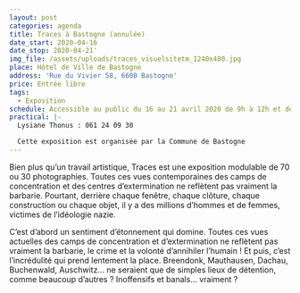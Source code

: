 ```yaml
---
layout: post
categories: agenda
title: Traces à Bastogne (annulée)
date_start: 2020-04-16
date_stop: 2020-04-21'
img_file: /assets/uploads/traces_visuelsitetm_1240x480.jpg
place: Hôtel de Ville de Bastogne
address: 'Rue du Vivier 58, 6600 Bastogne'
price: Entrée libre
tags:
  - Exposition
schedule: Accessible au public du 16 au 21 avril 2020 de 9h à 12h et de 13h à 17h
practical: |-
  Lysiane Thonus : 061 24 09 30

  Cette exposition est organisée par la Commune de Bastogne
---
```

Bien plus qu’un travail artistique, Traces est une exposition modulable de 70 ou 30 photographies.  Toutes ces vues contemporaines des camps de concentration et des centres d’extermination ne reflètent pas vraiment la barbarie. Pourtant, derrière chaque fenêtre, chaque clôture, chaque construction ou chaque objet, il y a des millions d’hommes et de femmes, victimes de l’idéologie nazie.

C’est d’abord un sentiment d’étonnement qui domine. Toutes ces vues actuelles des camps de concentration et d’extermination ne reflètent pas vraiment la barbarie, le crime et la volonté d’annihiler l’humain ! Et puis, c’est l’incrédulité qui prend lentement la place. Breendonk, Mauthausen, Dachau, Buchenwald, Auschwitz… ne seraient que de simples lieux de détention, comme beaucoup d’autres ? Inoffensifs et banals… vraiment ?
